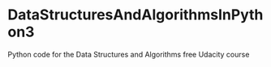 # DataStructuresAndAlgorithmsInPython3
Python code for the Data Structures and Algorithms free Udacity course
